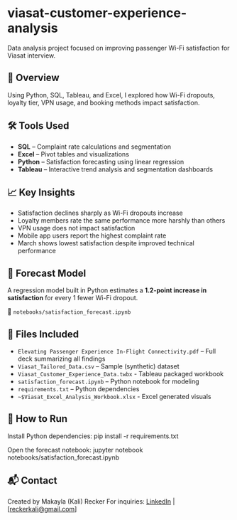 # viasat-customer-experience-analysis
Data analysis project focused on improving passenger Wi-Fi satisfaction for Viasat interview.

## 🧠 Overview

Using Python, SQL, Tableau, and Excel, I explored how Wi-Fi dropouts, loyalty tier, VPN usage, and booking methods impact satisfaction.

## 🛠️ Tools Used

- **SQL** – Complaint rate calculations and segmentation
- **Excel** – Pivot tables and visualizations
- **Python** – Satisfaction forecasting using linear regression
- **Tableau** – Interactive trend analysis and segmentation dashboards

## 📈 Key Insights

- Satisfaction declines sharply as Wi-Fi dropouts increase
- Loyalty members rate the same performance more harshly than others
- VPN usage does not impact satisfaction
- Mobile app users report the highest complaint rate
- March shows lowest satisfaction despite improved technical performance

## 🧠 Forecast Model

A regression model built in Python estimates a **1.2-point increase in satisfaction** for every 1 fewer Wi-Fi dropout.

📁 `notebooks/satisfaction_forecast.ipynb`


## 📂 Files Included

- `Elevating Passenger Experience In-Flight Connectivity.pdf` – Full deck summarizing all findings
- `Viasat_Tailored_Data.csv` – Sample (synthetic) dataset
- `Viasat_Customer_Experience_Data.twbx` - Tableau packaged workbook
- `satisfaction_forecast.ipynb` – Python notebook for modeling
- `requirements.txt` – Python dependencies
- `~$Viasat_Excel_Analysis_Workbook.xlsx` - Excel generated visuals


## 🚀 How to Run

Install Python dependencies:
pip install -r requirements.txt

Open the forecast notebook:
jupyter notebook notebooks/satisfaction_forecast.ipynb

## 📬 Contact

Created by Makayla (Kali) Recker 
For inquiries: [LinkedIn](https://www.linkedin.com/in/kalirecker/) | [reckerkali@gmail.com]
